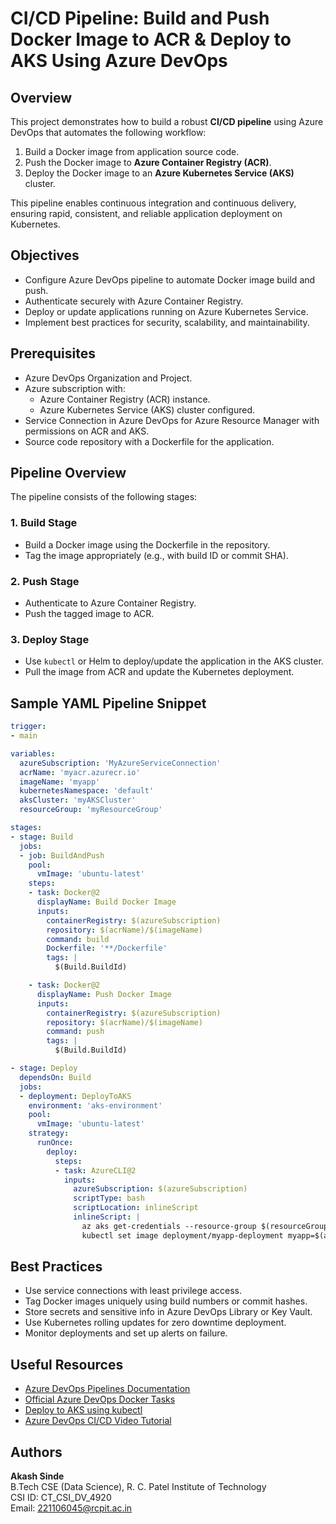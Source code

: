 # CI/CD Pipeline: Build and Push Docker Image to ACR & Deploy to AKS Using Azure DevOps

## Overview

This project demonstrates how to build a robust **CI/CD pipeline** using Azure DevOps that automates the following workflow:

1. Build a Docker image from application source code.
2. Push the Docker image to **Azure Container Registry (ACR)**.
3. Deploy the Docker image to an **Azure Kubernetes Service (AKS)** cluster.

This pipeline enables continuous integration and continuous delivery, ensuring rapid, consistent, and reliable application deployment on Kubernetes.

## Objectives

- Configure Azure DevOps pipeline to automate Docker image build and push.
- Authenticate securely with Azure Container Registry.
- Deploy or update applications running on Azure Kubernetes Service.
- Implement best practices for security, scalability, and maintainability.

## Prerequisites

- Azure DevOps Organization and Project.
- Azure subscription with:
  - Azure Container Registry (ACR) instance.
  - Azure Kubernetes Service (AKS) cluster configured.
- Service Connection in Azure DevOps for Azure Resource Manager with permissions on ACR and AKS.
- Source code repository with a Dockerfile for the application.

## Pipeline Overview

The pipeline consists of the following stages:

### 1. Build Stage
- Build a Docker image using the Dockerfile in the repository.
- Tag the image appropriately (e.g., with build ID or commit SHA).

### 2. Push Stage
- Authenticate to Azure Container Registry.
- Push the tagged image to ACR.

### 3. Deploy Stage
- Use `kubectl` or Helm to deploy/update the application in the AKS cluster.
- Pull the image from ACR and update the Kubernetes deployment.

## Sample YAML Pipeline Snippet

```yaml
trigger:
- main

variables:
  azureSubscription: 'MyAzureServiceConnection'
  acrName: 'myacr.azurecr.io'
  imageName: 'myapp'
  kubernetesNamespace: 'default'
  aksCluster: 'myAKSCluster'
  resourceGroup: 'myResourceGroup'

stages:
- stage: Build
  jobs:
  - job: BuildAndPush
    pool:
      vmImage: 'ubuntu-latest'
    steps:
    - task: Docker@2
      displayName: Build Docker Image
      inputs:
        containerRegistry: $(azureSubscription)
        repository: $(acrName)/$(imageName)
        command: build
        Dockerfile: '**/Dockerfile'
        tags: |
          $(Build.BuildId)

    - task: Docker@2
      displayName: Push Docker Image
      inputs:
        containerRegistry: $(azureSubscription)
        repository: $(acrName)/$(imageName)
        command: push
        tags: |
          $(Build.BuildId)

- stage: Deploy
  dependsOn: Build
  jobs:
  - deployment: DeployToAKS
    environment: 'aks-environment'
    pool:
      vmImage: 'ubuntu-latest'
    strategy:
      runOnce:
        deploy:
          steps:
          - task: AzureCLI@2
            inputs:
              azureSubscription: $(azureSubscription)
              scriptType: bash
              scriptLocation: inlineScript
              inlineScript: |
                az aks get-credentials --resource-group $(resourceGroup) --name $(aksCluster)
                kubectl set image deployment/myapp-deployment myapp=$(acrName)/$(imageName):$(Build.BuildId) -n $(kubernetesNamespace)
```

## Best Practices

- Use service connections with least privilege access.
- Tag Docker images uniquely using build numbers or commit hashes.
- Store secrets and sensitive info in Azure DevOps Library or Key Vault.
- Use Kubernetes rolling updates for zero downtime deployment.
- Monitor deployments and set up alerts on failure.

## Useful Resources

- [Azure DevOps Pipelines Documentation](https://learn.microsoft.com/en-us/azure/devops/pipelines/?view=azure-devops)
- [Official Azure DevOps Docker Tasks](https://learn.microsoft.com/en-us/azure/devops/pipelines/tasks/build/docker)
- [Deploy to AKS using kubectl](https://learn.microsoft.com/en-us/azure/aks/kubernetes-deploy-cli)
- [Azure DevOps CI/CD Video Tutorial](https://www.youtube.com/watch?v=o9OpFMQMSHw)

## Authors
**Akash Sinde**  
B.Tech CSE (Data Science), R. C. Patel Institute of Technology  
CSI ID: CT_CSI_DV_4920  
Email: 221106045@rcpit.ac.in  


